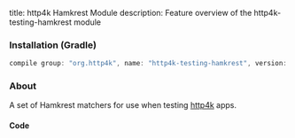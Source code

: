 title: http4k Hamkrest Module
description: Feature overview of the http4k-testing-hamkrest module

### Installation (Gradle)

```groovy
compile group: "org.http4k", name: "http4k-testing-hamkrest", version: "3.252.0"
```

### About

A set of Hamkrest matchers for use when testing [http4k] apps.

#### Code [<img class="octocat"/>](https://github.com/http4k/http4k/blob/master/src/docs/guide/modules/hamkrest/example.kt)

<script src="https://gist-it.appspot.com/https://github.com/http4k/http4k/blob/master/src/docs/guide/modules/hamkrest/example.kt"></script>

[http4k]: https://http4k.org
